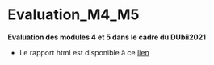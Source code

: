 # Evaluation_M4_M5

**Evaluation des modules 4 et 5 dans le cadre du DUbii2021**

- Le rapport html est disponible à ce [lien](https://agodmer.github.io/Evaluation_M4_M5/EvaluationM4M5-main-results/Evaluation.html)

